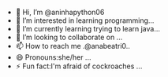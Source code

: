 - 👋 Hi, I’m @aninhapython06
- 👀 I’m interested in learning programming...
- 🌱 I’m currently learning trying to learn java...
- 💞️ I’m looking to collaborate on ...
- 📫 How to reach me .@anabeatri0..
- 😄 Pronouns:she/her ...
- ⚡ Fun fact:I'm afraid of cockroaches ...

<!---
aninhapython06/aninhapython06 is a ✨ special ✨ repository because its `README.md` (this file) appears on your GitHub profile.
You can click the Preview link to take a look at your changes.
--->
